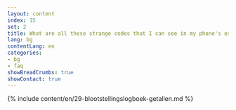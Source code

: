 ```yaml
---
layout: content
index: 15
set: 2
title: What are all these strange codes that I can see in my phone's exposure log?
lang: bg
contentLang: en
categories:
- bg
- faq
showBreadCrumbs: true
showContact: true
---
```

{% include content/en/29-blootstellingslogboek-getallen.md %}
